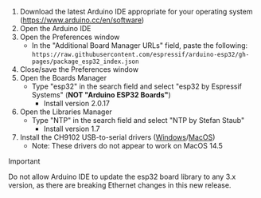 1. Download the latest Arduino IDE appropriate for your operating system (https://www.arduino.cc/en/software)
2. Open the Arduino IDE
3. Open the Preferences window
   - In the "Additional Board Manager URLs" field, paste the following:
   ```https://raw.githubusercontent.com/espressif/arduino-esp32/gh-pages/package_esp32_index.json```
4. Close/save the Preferences window
5. Open the Boards Manager
   - Type "esp32" in the search field and select "esp32 by Espressif Systems" (__NOT "Arduino ESP32 Boards"__)
     - Install version 2.0.17
6. Open the Libraries Manager
   - Type "NTP" in the search field and select "NTP by Stefan Staub"
     - Install version 1.7
7. Install the CH9102 USB-to-serial drivers ([Windows](https://learn.adafruit.com/how-to-install-drivers-for-wch-usb-to-serial-chips-ch9102f-ch9102/windows-driver-installation)/[MacOS](https://learn.adafruit.com/how-to-install-drivers-for-wch-usb-to-serial-chips-ch9102f-ch9102/mac-driver-installation))
   - Note: These drivers do not appear to work on MacOS 14.5
> [!IMPORTANT]
> Do not allow Arduino IDE to update the esp32 board library to any 3.x version, as there are breaking Ethernet changes in this new release.

